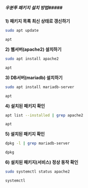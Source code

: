 ##### 우분투 패키지 설치 방법#####

**1) 패키지 목록 최신 상태로 갱신하기**

```bash
sudo apt update
```

```tech
apt
```

**2) 웹서버(apache2) 설치하기**

```bash
sudo apt install apache2
```

```tech
apt
```

**3) DB서버(mariadb) 설치하기**

```bash
sudo apt install mariadb-server
```

```tech
apt
```

**4) 설치된 패키지 확인**

```bash
apt list --installed | grep apache2
```

```tech
apt
```

**5) 설치된 패키지 확인**

```bash
dpkg -l | grep mariadb-server
```

```tech
dpkg
```

**6) 설치된 패키지(서비스) 정상 동작 확인**

```bash
sudo systemctl status apache2
```

```tech
systemctl
```
